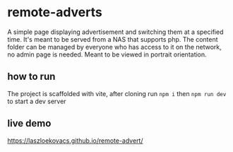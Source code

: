 # remote-adverts

A simple page displaying advertisement and switching them at a specified time.
It's meant to be served from a NAS that supports php. The content folder can 
be managed by everyone who has access to it on the network, no admin page is needed.
Meant to be viewed in portrait orientation.


## how to run
The project is scaffolded with vite, after cloning run
`npm i` then `npm run dev` to start a dev server

## live demo
https://laszloekovacs.github.io/remote-advert/

